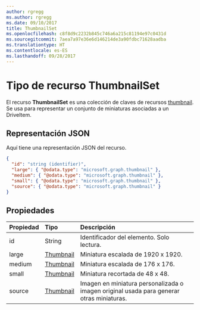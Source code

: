 ```yaml
---
author: rgregg
ms.author: rgregg
ms.date: 09/10/2017
title: ThumbnailSet
ms.openlocfilehash: c8f8d9c2232b845c746a6a215c81194e97c0431d
ms.sourcegitcommit: 7aea7a97e36e6d146214de3a90fdbc71628aadba
ms.translationtype: HT
ms.contentlocale: es-ES
ms.lasthandoff: 09/28/2017
---
```

# <a name="thumbnailset-resource-type"></a>Tipo de recurso ThumbnailSet

El recurso **ThumbnailSet** es una colección de claves de recursos [thumbnail](thumbnail.md). Se usa para representar un conjunto de miniaturas asociadas a un DriveItem.

## <a name="json-representation"></a>Representación JSON

Aquí tiene una representación JSON del recurso.

<!-- {
  "blockType": "resource",
  "optionalProperties": ["source", "small", "medium", "large"],
  "openType": true,
  "keyProperty": "id",
  "@odata.type": "microsoft.graph.thumbnailSet"
} -->

```json
{
  "id": "string (identifier)",
  "large": { "@odata.type": "microsoft.graph.thumbnail" },
  "medium": { "@odata.type": "microsoft.graph.thumbnail" },
  "small": { "@odata.type": "microsoft.graph.thumbnail" },
  "source": { "@odata.type": "microsoft.graph.thumbnail" }
}
```

## <a name="properties"></a>Propiedades

| Propiedad | Tipo                      | Descripción                                                                       |
|:---------|:--------------------------|:----------------------------------------------------------------------------------|
| id       | String                    | Identificador del elemento. Solo lectura.                                                |
| large    | [Thumbnail](thumbnail.md) | Miniatura escalada de 1920 x 1920.                                                     |
| medium   | [Thumbnail](thumbnail.md) | Miniatura escalada de 176 x 176.                                                       |
| small    | [Thumbnail](thumbnail.md) | Miniatura recortada de 48 x 48.                                                        |
| source   | [Thumbnail](thumbnail.md) | Imagen en miniatura personalizada o imagen original usada para generar otras miniaturas. |

<!-- uuid: 8fcb5dbc-d5aa-4681-8e31-b001d5168d79
2015-10-25 14:57:30 UTC -->
<!-- {
  "type": "#page.annotation",
  "description": "ThumbnailSet enables access to thumbnails of different sizes",
  "section": "documentation",
  "tocPath": "Resources/ThumbnailSet"
} -->
